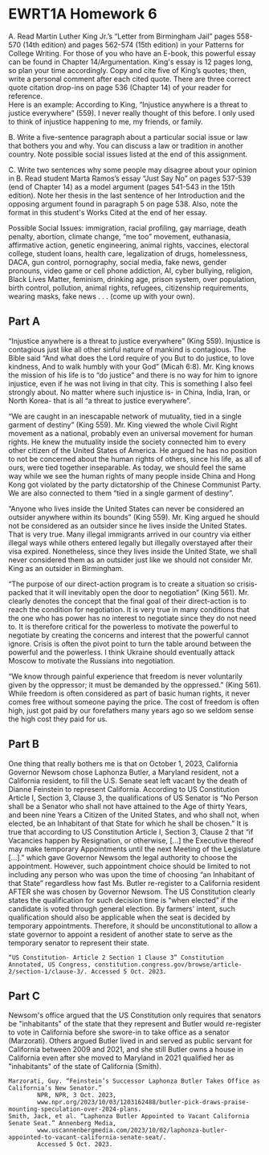 # EWRT1A Homework 6
A.    Read Martin Luther King Jr.’s “Letter from Birmingham Jail” pages 558-570 (14th edition) and pages 562-574 (15th edition) in your Patterns for College Writing.   For those of you who have an E-book, this powerful essay can be found in Chapter 14/Argumentation.  King's essay is 12 pages long, so plan your time accordingly. Copy and cite five of King’s quotes; then, write a personal comment after each cited quote. There are three correct quote citation drop-ins on page 536 (Chapter 14) of your reader for reference.                                   
Here is an example:   According to King, “Injustice anywhere is a threat to justice everywhere” (559). I never really thought of this before. I only used to think of injustice happening to me, my friends, or family.

B.   Write a five-sentence paragraph about a particular social issue or law that bothers you and why. You can discuss a law or tradition in another country. Note possible social issues listed at the end of this assignment.

C.  Write two sentences why some people may disagree about your opinion in B.  Read student Marta Ramos’s essay “Just Say No” on pages 537-539 (end of Chapter 14) as a model argument (pages 541-543 in the 15th edition). Note her thesis in the last sentence of her Introduction and the opposing argument found in paragraph 5 on page 538. Also, note the format in this student's Works Cited at the end of her essay.

Possible Social Issues: immigration, racial profiling, gay marriage, death penalty, abortion, climate change, “me too” movement, euthanasia, affirmative action, genetic engineering, animal rights, vaccines, electoral college, student loans, health care, legalization of drugs, homelessness, DACA, gun control, pornography, social media, fake news, gender pronouns, video game or cell phone addiction, AI, cyber bullying, religion, Black Lives Matter, feminism, drinking age, prison system, over population, birth control, pollution, animal rights, refugees, citizenship requirements, wearing masks, fake news . . .  (come up with your own).

## Part A

“Injustice anywhere is a threat to justice everywhere” (King 559). Injustice is contagious just like all other sinful nature of mankind is contagious. The Bible said “And what does the Lord require of you But to do justice, to love kindness, And to walk humbly with your God” (Micah 6:8). Mr. King knows the mission of his life is to “do justice” and there is no way for him to ignore injustice, even if he was not living in that city. This is something I also feel strongly about. No matter where such injustice is- in China, India, Iran, or North Korea- that is all “a threat to justice everywhere”. 

“We are caught in an inescapable network of mutuality, tied in a single garment of destiny” (King 559). Mr. King viewed the whole Civil Right movement as a national, probably even an universal movement for human rights. He knew the mutuality inside the society connected him to every other citizen of the United States of America. He argued he has no position to not be concerned about the human rights of others, since his life, as all of ours, were tied together inseparable. As today, we should feel the same way while we see the human rights of many people inside China and Hong Kong got violated by the party dictatorship of the Chinese Communist Party. We are also connected to them “tied in a single garment of destiny”.

“Anyone who lives inside the United States can never be considered an outsider anywhere within its bounds” (King 559). Mr. King argued he should not be considered as an outsider since he lives inside the United States. That is very true. Many illegal immigrants arrived in our country via either illegal ways while others entered legally but illegally overstayed after their visa expired. Nonetheless, since they lives inside the United State, we shall never considered them as an outsider just like we should not consider Mr. King as an outsider in Birmingham. 

“The purpose of our direct-action program is to create a situation so crisis-packed that it will inevitably open the door to negotiation” (King 561). Mr. clearly denotes the concept that the final goal of their direct-action is to reach the condition for negotiation. It is very true in many conditions that the one who has power has no interest to negotiate since they do not need to. It is therefore critical for the powerless to motivate the powerful to negotiate by creating the concerns and interest that the powerful cannot ignore. Crisis is often the pivot point to turn the table around between the powerful and the powerless. I think Ukraine should eventually attack Moscow to motivate the Russians into negotiation.

“We know through painful experience that freedom is never voluntarily given by the oppressor; it must be demanded by the oppressed.” (King 561). While freedom is often considered as part of basic human rights, it never comes free without someone paying the price. The cost of freedom is often high, just got paid by our forefathers many years ago so we seldom sense the high cost they paid for us.  


## Part B
One thing that really bothers me is that on October 1, 2023, California Governor Newsom chose Laphonza Butler, a Maryland resident, not a California resident, to fill the U.S. Senate seat left vacant by the death of Dianne Feinstein to represent California. According to US Constitution Article I, Section 3, Clause 3, the qualifications of US Senator is “No Person shall be a Senator who shall not have attained to the Age of thirty Years, and been nine Years a Citizen of the United States, and who shall not, when elected, be an Inhabitant of that State for which he shall be chosen.” It is true that according to US Constitution Article I, Section 3, Clause 2 that “if Vacancies happen by Resignation, or otherwise, [...] the Executive thereof may make temporary Appointments until the next Meeting of the Legislature [...].” which gave Governor Newsom the legal authority to choose the appointment. However, such appointment choice should be limited to not including any person who was upon the time of choosing “an Inhabitant of that State” regardless how fast Ms. Butler re-register to a California resident AFTER she was chosen by Governor Newsom. The US Constitution clearly states the qualification for such decision time is “when elected” if the candidate is voted through general election. By farmers' intent, such qualification should also be applicable when the seat is decided by temporary appointments. Therefore, it should be unconstitutional to allow a state governor to appoint a resident of another state to serve as the temporary senator to represent their state. 

```
“US Constitution- Article 2 Section 1 Clause 3” Constitution Annotated, US Congress, constitution.congress.gov/browse/article-2/section-1/clause-3/. Accessed 5 Oct. 2023. 
```

## Part C

Newsom's office argued that the US Constitution only requires that senators be "inhabitants" of the state that they represent and Butler would re-register to vote in California before she swore-in to take office as a senator (Marzorati). Others argued Butler lived in and served as public servant for California between 2009 and 2021, and she still Butler owns a house in California even after she moved to Maryland in 2021 qualified her as "inhabitants" of the state of California (Smith).

```
Marzorati, Guy. “Feinstein’s Successor Laphonza Butler Takes Office as California’s New Senator.” 
        NPR, NPR, 3 Oct. 2023, 
        www.npr.org/2023/10/03/1203162488/butler-pick-draws-praise-mounting-speculation-over-2024-plans. 
Smith, Jack, et al. “Laphonza Butler Appointed to Vacant California Senate Seat.” Annenberg Media, 
        www.uscannenbergmedia.com/2023/10/02/laphonza-butler-appointed-to-vacant-california-senate-seat/.
        Accessed 5 Oct. 2023. 
```
